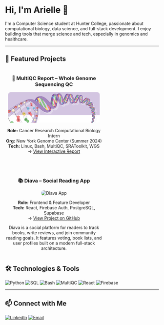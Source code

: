 # Hi, I'm Arielle 👋

I'm a Computer Science student at Hunter College, passionate about computational biology, data science, and full-stack development. I enjoy building tools that merge science and tech, especially in genomics and healthcare.

---

## 🔬 Featured Projects

<div style="display: flex; gap: 40px; flex-wrap: wrap;">

  <div style="max-width: 320px; text-align: center;">
    <h3>🧬 MultiQC Report – Whole Genome Sequencing QC</h3>
    <a href="https://ari-sen.github.io/MultiQC-Report/" target="_blank" style="text-decoration: none; color: inherit;">
      <img src="https://raw.githubusercontent.com/ari-sen/MultiQC-Report/main/multiqc-preview.png" alt="MultiQC Report" width="300" style="border-radius:8px;"/>
    </a>
    <p><strong>Role:</strong> Cancer Research Computational Biology Intern<br/>
    <strong>Org:</strong> New York Genome Center (Summer 2024)<br/>
    <strong>Tech:</strong> Linux, Bash, MultiQC, SRAToolkit, WGS<br/>
    → <a href="https://ari-sen.github.io/MultiQC-Report/" target="_blank">View Interactive Report</a></p>
  </div>

  <div style="max-width: 320px; text-align: center;">
    <h3>📚 Diava – Social Reading App</h3>
    <a href="https://diava.vercel.app/login" target="_blank" style="text-decoration: none; color: inherit;">
      <img src="https://raw.githubusercontent.com/anitaprova/Diava/master/preview.png" alt="Diava App" width="300" style="border-radius:8px;"/>
    </a>
    <p><strong>Role:</strong> Frontend & Feature Developer<br/>
    <strong>Tech:</strong> React, Firebase Auth, PostgreSQL, Supabase<br/>
    → <a href="https://github.com/anitaprova/Diava" target="_blank">View Project on GitHub</a></p>
    <p>Diava is a social platform for readers to track books, write reviews, and join community reading goals. It features voting, book lists, and user profiles built on a modern full-stack architecture.</p>
  </div>

</div>


## 🛠 Technologies & Tools
![Python](https://img.shields.io/badge/Python-3776AB?style=for-the-badge&logo=python&logoColor=white)
![SQL](https://img.shields.io/badge/SQL-4479A1?style=for-the-badge&logo=postgresql&logoColor=white)
![Bash](https://img.shields.io/badge/Bash-121011?style=for-the-badge&logo=gnu-bash&logoColor=white)
![MultiQC](https://img.shields.io/badge/MultiQC-ff69b4?style=for-the-badge&logo=github&logoColor=white)
![React](https://img.shields.io/badge/React-61DAFB?style=for-the-badge&logo=react&logoColor=black)
![Firebase](https://img.shields.io/badge/Firebase-FFCA28?style=for-the-badge&logo=firebase&logoColor=black)

---

## 📫 Connect with Me
[![LinkedIn](https://img.shields.io/badge/LinkedIn-blue?style=for-the-badge&logo=linkedin&logoColor=white)](https://www.linkedin.com/in/arielle-s/)
[![Email](https://img.shields.io/badge/Email-arielle%40example.com-red?style=for-the-badge&logo=gmail&logoColor=white)](mailto:arielle219@gmail.com)
